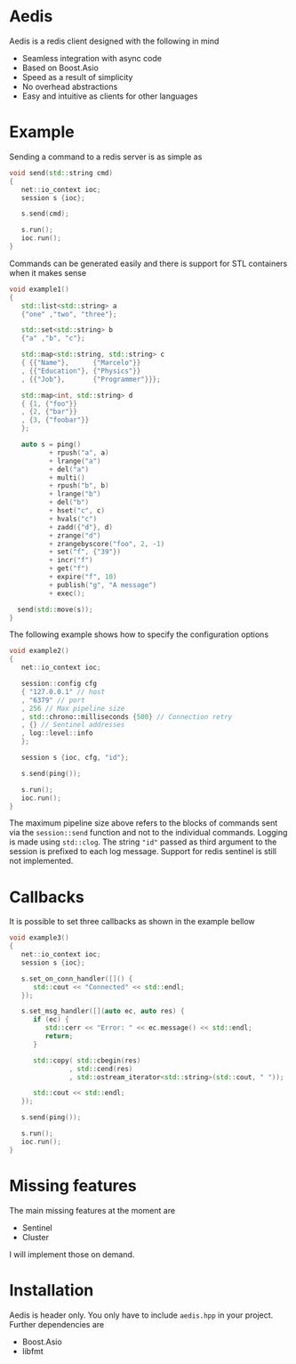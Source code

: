 # Aedis

Aedis is a redis client designed with the following in mind

* Seamless integration with async code
* Based on Boost.Asio
* Speed as a result of simplicity
* No overhead abstractions
* Easy and intuitive as clients for other languages

# Example

Sending a command to a redis server is as simple as

```cpp
void send(std::string cmd)
{
   net::io_context ioc;
   session s {ioc};

   s.send(cmd);

   s.run();
   ioc.run();
}
```

Commands can be generated easily and there is support for STL
containers when it makes sense

```cpp
void example1()
{
   std::list<std::string> a
   {"one" ,"two", "three"};

   std::set<std::string> b
   {"a" ,"b", "c"};

   std::map<std::string, std::string> c
   { {{"Name"},      {"Marcelo"}} 
   , {{"Education"}, {"Physics"}}
   , {{"Job"},       {"Programmer"}}};

   std::map<int, std::string> d
   { {1, {"foo"}} 
   , {2, {"bar"}}
   , {3, {"foobar"}}
   };

   auto s = ping()
          + rpush("a", a)
          + lrange("a")
          + del("a")
          + multi()
          + rpush("b", b)
          + lrange("b")
          + del("b")
          + hset("c", c)
          + hvals("c")
          + zadd({"d"}, d)
          + zrange("d")
          + zrangebyscore("foo", 2, -1)
          + set("f", {"39"})
          + incr("f")
          + get("f")
          + expire("f", 10)
          + publish("g", "A message")
          + exec();

  send(std::move(s));
}
```

The following example shows how to specify the configuration options

```cpp
void example2()
{
   net::io_context ioc;

   session::config cfg
   { "127.0.0.1" // host
   , "6379" // port
   , 256 // Max pipeline size
   , std::chrono::milliseconds {500} // Connection retry
   , {} // Sentinel addresses
   , log::level::info
   };

   session s {ioc, cfg, "id"};

   s.send(ping());

   s.run();
   ioc.run();
}
```
The maximum pipeline size above refers to the blocks of commands sent
via the `session::send` function and not to the individual commands.
Logging is made using `std::clog`. The string `"id"` passed as third
argument to the session is prefixed to each log message.
Support for redis sentinel is still not implemented.

# Callbacks

It is possible to set three callbacks as shown in the example bellow

```cpp
void example3()
{
   net::io_context ioc;
   session s {ioc};

   s.set_on_conn_handler([]() {
      std::cout << "Connected" << std::endl;
   });

   s.set_msg_handler([](auto ec, auto res) {
      if (ec) {
         std::cerr << "Error: " << ec.message() << std::endl;
         return;
      }

      std::copy( std::cbegin(res)
               , std::cend(res)
               , std::ostream_iterator<std::string>(std::cout, " "));

      std::cout << std::endl;
   });

   s.send(ping());

   s.run();
   ioc.run();
}
```

# Missing features

The main missing features at the moment are

* Sentinel
* Cluster

I will implement those on demand.

# Installation

Aedis is header only. You only have to include `aedis.hpp` in your
project. Further dependencies are 

* Boost.Asio
* libfmt

